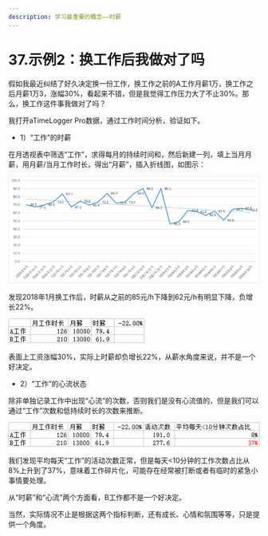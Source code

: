 ```yaml
---
description: 学习最重要的概念——时薪
---
```


# 37.示例2：换工作后我做对了吗

假如我最近纠结了好久决定换一份工作，换工作之前的A工作月薪1万，换工作之后月薪1万3，涨幅30%，看起来不错，但是我觉得工作压力大了不止30%。那么，换工作这件事我做对了吗？

我打开aTimeLogger Pro数据，通过工作时间分析，验证如下。

* 1）“工作”的时薪

在月透视表中筛选“工作”，求得每月的持续时间和，然后新建一列，填上当月月薪，用月薪/当月工作时长，得出“月薪”，插入折线图，如图示：

![](<../.gitbook/assets/图片 (113).png>)

发现2018年1月换工作后，时薪从之前的85元/h下降到62元/h有明显下降，负增长22%。

![](<../.gitbook/assets/图片 (114).png>)

表面上工资涨幅30%，实际上时薪却负增长22%，从薪水角度来说，并不是一个好决定。

* 2）“工作”的心流状态

除非单独记录工作中出现“心流”的次数，否则我们是没有心流值的，但是我们可以通过“工作”次数和低持续时长的次数来推断。

![](<../.gitbook/assets/图片 (115).png>)

我们发现平均每天“工作”的活动次数正常，但是每天<10分钟的工作次数占比从8%上升到了37%，意味着工作碎片化，可能存在经常被打断或者有临时的紧急小事情要处理。

从“时薪”和“心流”两个方面看，B工作都不是一个好决定。

当然，实际情况不止是根据这两个指标判断，还有成长、心情和氛围等等，只是提供一个角度。
